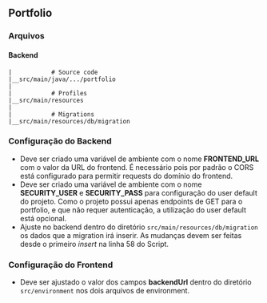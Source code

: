 ## Portfolio

### Arquivos

#### Backend

```
|           # Source code
|__src/main/java/.../portfolio
|
|           # Profiles
|__src/main/resources
|
|           # Migrations
|__src/main/resources/db/migration
```

### Configuração do Backend

- Deve ser criado uma variável de ambiente com o nome **FRONTEND_URL** com o valor da URL do frontend. É necessário pois por padrão o CORS está configurado para permitir requests do domínio do frontend.
- Deve ser criado uma variável de ambiente com o nome **SECURITY_USER** e **SECURITY_PASS** para configuração do user default do projeto. Como o projeto possui apenas endpoints de GET para o portfolio, e que não requer autenticação, a utilização do user default está opcional.
- Ajuste no backend dentro do diretório `src/main/resources/db/migration` os dados que a migration irá inserir. As mudanças devem ser feitas desde o primeiro *insert* na linha 58 do Script.

### Configuração do Frontend

- Deve ser ajustado o valor dos campos **backendUrl** dentro do diretório `src/environment` nos dois arquivos de environment.
